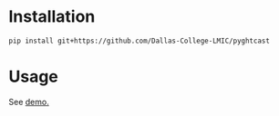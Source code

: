 # Installation

```
pip install git+https://github.com/Dallas-College-LMIC/pyghtcast
```

# Usage
See [demo.](https://github.com/Dallas-College-LMIC/pyghtcast/blob/main/Lightcast%20API%20Occupations%20Demo.ipynb)
